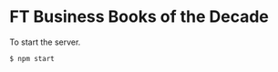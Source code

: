 FT Business Books of the Decade
===============================

To start the server.

```
$ npm start
```
